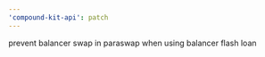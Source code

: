 ```yaml
---
'compound-kit-api': patch
---
```


prevent balancer swap in paraswap when using balancer flash loan
